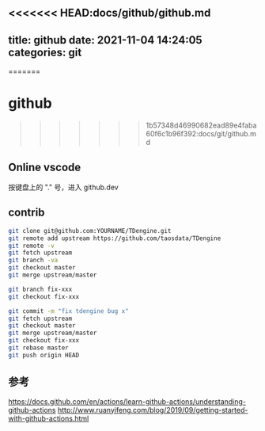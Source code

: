 <<<<<<< HEAD:docs/github/github.md
---
title: github
date: 2021-11-04 14:24:05
categories: git
---
=======
# github
>>>>>>> 1b57348d46990682ead89e4faba60f6c1b96f392:docs/git/github.md


## Online vscode

按键盘上的 "." 号，进入 github.dev

## contrib

```bash
git clone git@github.com:YOURNAME/TDengine.git
git remote add upstream https://github.com/taosdata/TDengine
git remote -v
git fetch upstream
git branch -va
git checkout master
git merge upstream/master

git branch fix-xxx
git checkout fix-xxx

git commit -m "fix tdengine bug x"
git fetch upstream
git checkout master
git merge upstream/master
git checkout fix-xxx
git rebase master
git push origin HEAD
```

## 参考

https://docs.github.com/en/actions/learn-github-actions/understanding-github-actions
http://www.ruanyifeng.com/blog/2019/09/getting-started-with-github-actions.html
